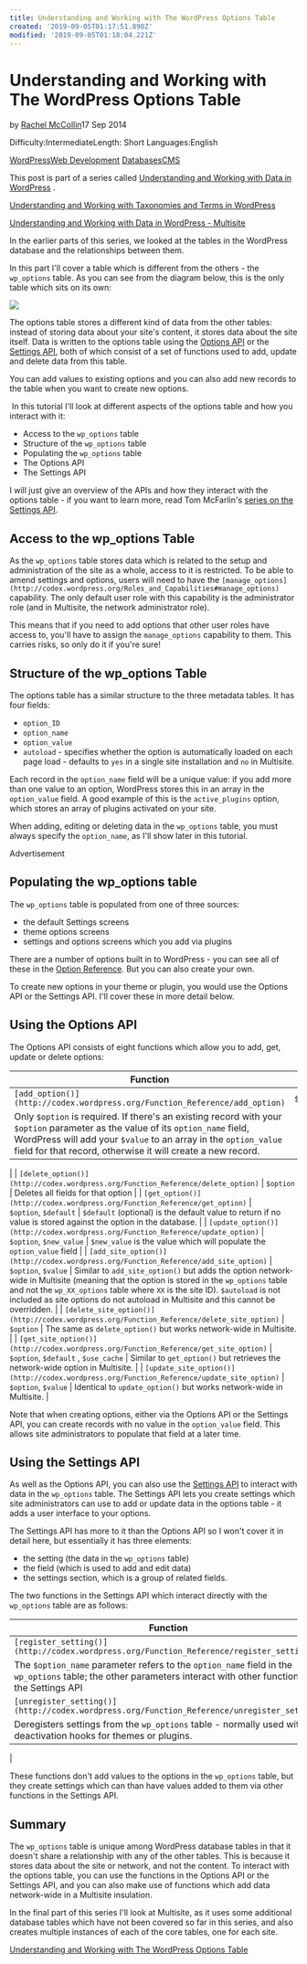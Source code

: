 ```yaml
---
title: Understanding and Working with The WordPress Options Table
created: '2019-09-05T01:17:51.898Z'
modified: '2019-09-05T01:18:04.221Z'
---
```


# Understanding and Working with The WordPress Options Table

by [Rachel McCollin](https://tutsplus.com/authors/rachel-mccollin)17 Sep 2014

Difficulty:IntermediateLength: Short Languages:English

[WordPress](https://code.tutsplus.com/categories/wordpress)[Web Development](https://code.tutsplus.com/categories/web-development) [Databases](https://code.tutsplus.com/categories/databases)[CMS](https://code.tutsplus.com/categories/cms)

This post is part of a series called [Understanding and Working with Data in WordPress](https://code.tutsplus.com/series/understanding-and-working-with-data-in-wordpress--cms-670) .

[Understanding and Working with Taxonomies and Terms in WordPress](https://code.tutsplus.com/tutorials/understanding-and-working-with-taxonomies-and-terms-in-wordpress--cms-21051)

[Understanding and Working with Data in WordPress \- Multisite](https://code.tutsplus.com/tutorials/understanding-and-working-with-data-in-wordpress-multisite--cms-21214)

In the earlier parts of this series, we looked at the tables in the WordPress database and the relationships between them.

In this part I'll cover a table which is different from the others \- the `wp_options` table. As you can see from the diagram below, this is the only table which sits on its own:

![](https://cms-assets.tutsplus.com/uploads/users/227/posts/21119/image/working-with-data-in-wordpress-introduction-database-tables.jpg)

The options table stores a different kind of data from the other tables: instead of storing data about your site's content, it stores data about the site itself. Data is written to the options table using the [Options API](http://codex.wordpress.org/Options_API) or the [Settings API](http://codex.wordpress.org/Settings_API), both of which consist of a set of functions used to add, update and delete data from this table.

You can add values to existing options and you can also add new records to the table when you want to create new options.

 In this tutorial I'll look at different aspects of the options table and how you interact with it:

*   Access to the `wp_options` table
*   Structure of the `wp_options` table
*   Populating the `wp_options` table
*   The Options API
*   The Settings API

I will just give an overview of the APIs and how they interact with the options table \- if you want to learn more, read Tom McFarlin's [series on the Settings API](https://code.tutsplus.com/tutorials/the-complete-guide-to-the-wordpress-settings-api-part-1-what-it-is-why-it-matters--wp-24060).

## Access to the wp\_options Table

As the `wp_options` table stores data which is related to the setup and administration of the site as a whole, access to it is restricted. To be able to amend settings and options, users will need to have the `[manage_options](http://codex.wordpress.org/Roles_and_Capabilities#manage_options)` capability. The only default user role with this capability is the administrator role (and in Multisite, the network administrator role).

This means that if you need to add options that other user roles have access to, you'll have to assign the `manage_options` capability to them. This carries risks, so only do it if you're sure!

## Structure of the wp\_options Table

The options table has a similar structure to the three metadata tables. It has four fields:

*   `option_ID`
*   `option_name`
*   `option_value`
*   `autoload` \- specifies whether the option is automatically loaded on each page load \- defaults to `yes` in a single site installation and `no` in Multisite.

Each record in the `option_name` field will be a unique value: if you add more than one value to an option, WordPress stores this in an array in the `option_value` field. A good example of this is the `active_plugins` option, which stores an array of plugins activated on your site.

When adding, editing or deleting data in the `wp_options` table, you must always specify the `option_name`, as I'll show later in this tutorial.

Advertisement

## Populating the wp\_options table

The `wp_options` table is populated from one of three sources:

*   the default Settings screens
*   theme options screens
*   settings and options screens which you add via plugins

There are a number of options built in to WordPress \- you can see all of these in the [Option Reference](http://codex.wordpress.org/Option_Reference). But you can also create your own.

To create new options in your theme or plugin, you would use the Options API or the Settings API. I'll cover these in more detail below.

## Using the Options API

The Options API consists of eight functions which allow you to add, get, update or delete options:

| Function | Parameters | Notes |
| --- | --- | --- |
| `[add_option()](http://codex.wordpress.org/Function_Reference/add_option)` | `$option`, `$value`, `$deprecated`, `$autoload`
 | Only `$option` is required. If there's an existing record with your `$option` parameter as the value of its `option_name` field, WordPress will add your `$value` to an array in the `option_value` field for that record, otherwise it will create a new record.
 |
| `[delete_option()](http://codex.wordpress.org/Function_Reference/delete_option)` | `$option` | Deletes all fields for that option |
| `[get_option()](http://codex.wordpress.org/Function_Reference/get_option)` | `$option`, `$default`
 | `$default` (optional) is the default value to return if no value is stored against the option in the database. |
| `[update_option()](http://codex.wordpress.org/Function_Reference/update_option)` | `$option`, `$new_value`
 | `$new_value` is the value which will populate the `option_value` field |
| `[add_site_option()](http://codex.wordpress.org/Function_Reference/add_site_option)` | `$option`, `$value`
 | Similar to `add_site_option()` but adds the option network\-wide in Multisite (meaning that the option is stored in the `wp_options` table and not the `wp_XX_options` table where `XX` is the site ID). `$autoload` is not included as site options do not autoload in Multisite and this cannot be overridden. |
| `[delete_site_option()](http://codex.wordpress.org/Function_Reference/delete_site_option)` | `$option`
 | The same as `delete_option()` but works network\-wide in Multisite. |
| `[get_site_option()](http://codex.wordpress.org/Function_Reference/get_site_option)` | `$option`, `$default` , `$use_cache`
 | Similar to `get_option()` but retrieves the network\-wide option in Multisite. |
| `[update_site_option()](http://codex.wordpress.org/Function_Reference/update_site_option)` | `$option`, `$value`
 | Identical to `update_option()` but works network\-wide in Multisite. |

Note that when creating options, either via the Options API or the Settings API, you can create records with no value in the `option_value` field. This allows site administrators to populate that field at a later time.

## Using the Settings API

As well as the Options API, you can also use the [Settings API](http://codex.wordpress.org/Settings_API) to interact with data in the `wp_options` table. The Settings API lets you create settings which site administrators can use to add or update data in the options table \- it adds a user interface to your options.

The Settings API has more to it than the Options API so I won't cover it in detail here, but essentially it has three elements:

*   the setting (the data in the `wp_options` table)
*   the field (which is used to add and edit data)
*   the settings section, which is a group of related fields.

The two functions in the Settings API which interact directly with the `wp_options` table are as follows:

| Function | Parameters | Notes |
| --- | --- | --- |
| `[register_setting()](http://codex.wordpress.org/Function_Reference/register_setting)` | `$option_group`, `$option_name`, `$sanitize_callback`
 | The `$option_name` parameter refers to the `option_name` field in the `wp_options` table; the other parameters interact with other functions in the Settings API |
| `[unregister_setting()](http://codex.wordpress.org/Function_Reference/unregister_setting)` | `$option_group`, `$option_name`, `$sanitize_callback`
 | Deregisters settings from the `wp_options` table \- normally used with deactivation hooks for themes or plugins.
 |

These functions don't add values to the options in the `wp_options` table, but they create settings which can than have values added to them via other functions in the Settings API.

## Summary

The `wp_options` table is unique among WordPress database tables in that it doesn't share a relationship with any of the other tables. This is because it stores data about the site or network, and not the content. To interact with the options table, you can use the functions in the Options API or the Settings API, and you can also make use of functions which add data network\-wide in a Multisite insulation.

In the final part of this series I'll look at Multisite, as it uses some additional database tables which have not been covered so far in this series, and also creates multiple instances of each of the core tables, one for each site.


[Understanding and Working with The WordPress Options Table](https://code.tutsplus.com/tutorials/understanding-and-working-with-the-wordpress-options-table--cms-21119)
